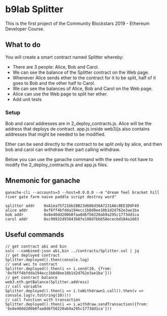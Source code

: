 # b9lab Splitter

This is the first project of the Community Blockstars 2019 - Ethereum Developer Course.

## What to do

You will create a smart contract named Splitter whereby:

* There are 3 people: Alice, Bob and Carol.
* We can see the balance of the Splitter contract on the Web page.
* Whenever Alice sends ether to the contract for it to be split, half of it goes to Bob and the other half to Carol.
* We can see the balances of Alice, Bob and Carol on the Web page.
* Alice can use the Web page to split her ether.
* Add unit tests

### Setup

Bob and carol addresses are in 2_deploy_contracts.js. Alice will be the address that deploys de contract.
app.js inside web3/js also contains addresses that might be needed to be modified.

Ether can be send directly to the contract to be split only by alice, and then bob and carol can withdraw their part calling withdraw.

Below you can use the ganache command with the seed to not have to modify the 2_deploy_contracts.js and app.js files.

## Mnemonic for ganache

```
ganache-cli --accounts=3 --host=0.0.0.0 --m "dream feel bracket hill river gate farm naive paddle script destroy word"
```

```
splitter addr    0xA1ea75f21bb28B23d686d36A7231A6c8EE1D9F49
alice addr       0xf6ff4bfdda194ecc1b8d8ee10b1d2d762e3ae1ba
bob addr         0x8e40dd200b0faa0d6f50220ab9a295c1773dd1ca
carol addr       0xc99932d93843b8fe108d7bbb58ececbd184a1603
```

## Useful commands

```
// get contract abi and bin
solc --combined-json abi,bin ../contracts/Splitter.sol | jq
// get deployed contract
Splitter.deployed().then(console.log)
// send wei to contract
Splitter.deployed().then(i => i.send(10, {from: '0xf6ff4bfdda194ecc1b8d8ee10b1d2d762e3ae1ba'}))
// get contract balance
web3.eth.getBalance(Splitter.address)
// call variable
Splitter.deployed().then(i => i.toWithdrawn1.call().then(v => console.log(v.toString(10))))
// call function with transaction
Splitter.deployed().then(i => i.withdraw.sendTransaction({from: '0x8e40dd200b0faa0d6f50220ab9a295c1773dd1ca'}))
```